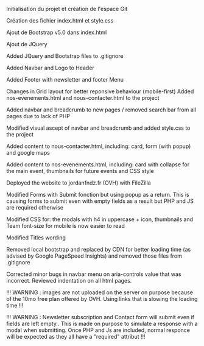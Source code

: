 Initialisation du projet et création de l'espace Git

Création des fichier index.html et style.css

Ajout de Bootstrap v5.0 dans index.html

Ajout de JQuery

Added JQuery and Bootstrap files to .gitignore 

Added Navbar and Logo to Header

Added Footer with newsletter and footer Menu

Changes in Grid layout for better reponsive behaviour (mobile-first)
Added nos-evenements.html and nous-contacter.html to the project

Added navbar and breadcrumb to new pages / removed search bar from all pages due to lack of PHP

Modified visual ascept of navbar and breadcrumb and added style.css to the project

Added content to nous-contacter.html, including: card, form (with popup) and google maps

Added content to nos-evenements.html, including: card with collapse for the main event, thumbnails for future events and CSS style 

Deployed the website to jordanfndz.fr (OVH) with FileZilla 

Modified Forms with Submit fonction but using popup as a return. This is causing forms to submit even with empty fields as a result but PHP and JS are required otherwise

Modified CSS for: the modals with h4 in uppercase + icon, thumbnails and Team font-size for mobile is now easier to read

Modified Titles wording

Removed local bootstrap and replaced by CDN for better loading time (as advised by Google PageSpeed Insights) and removed those files from 
.gitignore

Corrected minor bugs in navbar menu on aria-controls value that was incorrect. Reviewed indentation on all html pages.

!!! WARNING : images are not uploaded on the server on purpose because of the 10mo free plan offered by OVH. Using links that is slowing the loading time !!!

!!! WARNING : Newsletter subscription and Contact form will submit even if fields are left empty.. This is made on purpose to simulate a response with a modal when submitting. Once PHP and Js are included, normal responce will be expected as they all have a "required" attribut !!!